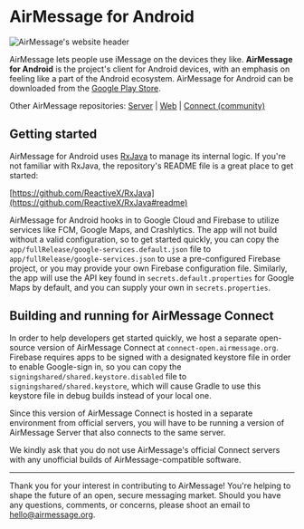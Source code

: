 # AirMessage for Android

![AirMessage's website header](README/hero.png)

AirMessage lets people use iMessage on the devices they like.
**AirMessage for Android** is the project's client for Android devices, with an emphasis on feeling like a part of the Android ecosystem.
AirMessage for Android can be downloaded from the [Google Play Store](https://play.google.com/store/apps/details?id=me.tagavari.airmessage).

Other AirMessage repositories:
[Server](https://github.com/airmessage/airmessage-server) |
[Web](https://github.com/airmessage/airmessage-web) |
[Connect (community)](https://github.com/airmessage/airmessage-connect-java)

## Getting started

AirMessage for Android uses [RxJava](https://github.com/ReactiveX/RxJava) to manage its internal logic.
If you're not familiar with RxJava, the repository's README file is a great place to get started:

[https://github.com/ReactiveX/RxJava](https://github.com/ReactiveX/RxJava#readme)

AirMessage for Android hooks in to Google Cloud and Firebase to utilize services like FCM, Google Maps, and Crashlytics.
The app will not build without a valid configuration, so to get started quickly, you can copy the `app/fullRelease/google-services.default.json` file to `app/fullRelease/google-services.json` to use a pre-configured Firebase project, or you may provide your own Firebase configuration file.
Similarly, the app will use the API key found in `secrets.default.properties` for Google Maps by default, and you can supply your own in `secrets.properties`.

## Building and running for AirMessage Connect

In order to help developers get started quickly, we host a separate open-source version of AirMessage Connect at `connect-open.airmessage.org`.
Firebase requires apps to be signed with a designated keystore file in order to enable Google-sign in, so you can copy the `signingshared/shared.keystore.disabled` file to `signingshared/shared.keystore`, which will cause Gradle to use this keystore file in debug builds instead of your local one.

Since this version of AirMessage Connect is hosted in a separate environment from official servers, you will have to be running a version of AirMessage Server that also connects to the same server.

We kindly ask that you do not use AirMessage's official Connect servers with any unofficial builds of AirMessage-compatible software.

---

Thank you for your interest in contributing to AirMessage!
You're helping to shape the future of an open, secure messaging market.
Should you have any questions, comments, or concerns, please shoot an email to [hello@airmessage.org](mailto:hello@airmessage.org).
